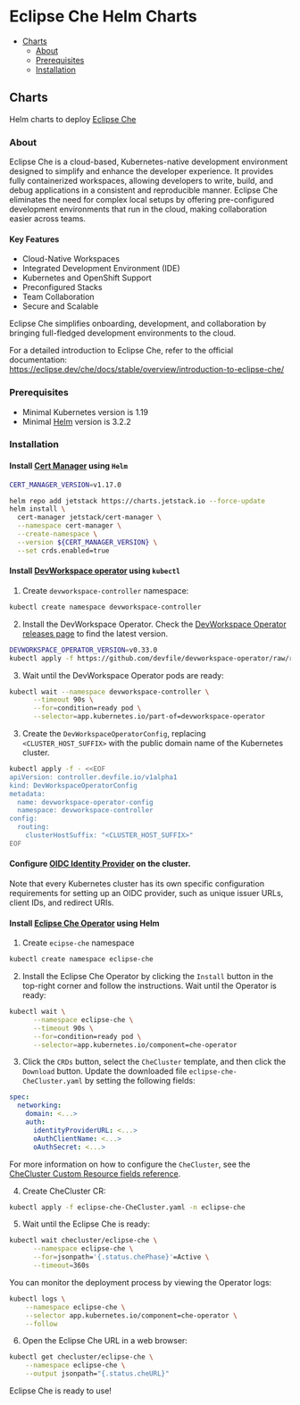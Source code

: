 # Eclipse Che Helm Charts

- [Charts](#charts)
  - [About](#about)
  - [Prerequisites](#prerequisites)
  - [Installation](#installation)

## Charts

Helm charts to deploy [Eclipse Che](https://www.eclipse.org/che/)

### About

Eclipse Che is a cloud-based, Kubernetes-native development environment designed to
simplify and enhance the developer experience. It provides fully containerized workspaces,
allowing developers to write, build, and debug applications in a consistent
and reproducible manner. Eclipse Che eliminates the need for complex local setups
by offering pre-configured development environments that run in the cloud,
making collaboration easier across teams.

#### Key Features

* Cloud-Native Workspaces
* Integrated Development Environment (IDE)
* Kubernetes and OpenShift Support
* Preconfigured Stacks
* Team Collaboration
* Secure and Scalable

Eclipse Che simplifies onboarding, development, and collaboration 
by bringing full-fledged development environments to the cloud. 

For a detailed introduction to Eclipse Che, refer to the official documentation:  
https://eclipse.dev/che/docs/stable/overview/introduction-to-eclipse-che/

### Prerequisites

* Minimal Kubernetes version is 1.19
* Minimal [Helm](https://helm.sh/) version is 3.2.2

### Installation

#### Install [Cert Manager](https://cert-manager.io/docs/installation/helm/) using `Helm`

```sh
CERT_MANAGER_VERSION=v1.17.0

helm repo add jetstack https://charts.jetstack.io --force-update
helm install \
  cert-manager jetstack/cert-manager \
  --namespace cert-manager \
  --create-namespace \
  --version ${CERT_MANAGER_VERSION} \
  --set crds.enabled=true
```

#### Install [DevWorkspace operator](https://github.com/devfile/devworkspace-operator) using `kubectl`

1. Create `devworkspace-controller` namespace:
```sh
kubectl create namespace devworkspace-controller
```

2. Install the DevWorkspace Operator.
Check the [DevWorkspace Operator releases page](https://github.com/devfile/devworkspace-operator/tags) to find the latest version.
```sh
DEVWORKSPACE_OPERATOR_VERSION=v0.33.0
kubectl apply -f https://github.com/devfile/devworkspace-operator/raw/refs/tags/"${DEVWORKSPACE_OPERATOR_VERSION}"/deploy/deployment/kubernetes/combined.yaml 
```


3. Wait until the DevWorkspace Operator pods are ready:
```sh
kubectl wait --namespace devworkspace-controller \
      --timeout 90s \
      --for=condition=ready pod \
      --selector=app.kubernetes.io/part-of=devworkspace-operator
```

3. Create the `DevWorkspaceOperatorConfig`, replacing `<CLUSTER_HOST_SUFFIX>` 
with the public domain name of the Kubernetes cluster.
```sh
kubectl apply -f - <<EOF
apiVersion: controller.devfile.io/v1alpha1
kind: DevWorkspaceOperatorConfig
metadata:
  name: devworkspace-operator-config
  namespace: devworkspace-controller
config:
  routing:
    clusterHostSuffix: "<CLUSTER_HOST_SUFFIX>"
EOF
```

#### Configure [OIDC Identity Provider](https://kubernetes.io/docs/reference/access-authn-authz/authentication/#configuring-the-api-server) on the cluster.

Note that every Kubernetes cluster has its own specific configuration requirements 
for setting up an OIDC provider, such as unique issuer URLs, client IDs, and redirect URIs. 

#### Install [Eclipse Che Operator](https://github.com/eclipse-che/che-operator) using Helm

1. Create `ecipse-che` namespace
```sh
kubectl create namespace eclipse-che
```
2. Install the Eclipse Che Operator by clicking the `Install` button 
in the top-right corner and follow the instructions. Wait until the Operator is ready:
```sh
kubectl wait \
      --namespace eclipse-che \
      --timeout 90s \
      --for=condition=ready pod \
      --selector=app.kubernetes.io/component=che-operator
```

3. Click the `CRDs` button, select the `CheCluster` template, and then click the `Download` button.
Update the downloaded file `eclipse-che-CheCluster.yaml` by setting the following fields:
```yaml
spec:
  networking:
    domain: <...>
    auth:
      identityProviderURL: <...>
      oAuthClientName: <...>
      oAuthSecret: <...>
```

For more information on how to configure the `CheCluster`, see the [CheCluster Custom Resource fields reference](https://eclipse.dev/che/docs/stable/administration-guide/checluster-custom-resource-fields-reference/#checluster-custom-resource-networking-settings).

4. Create CheCluster CR:
```sh
kubectl apply -f eclipse-che-CheCluster.yaml -n eclipse-che
```

5. Wait until the Eclipse Che is ready:
```sh
kubectl wait checluster/eclipse-che \
      --namespace eclipse-che \
      --for=jsonpath='{.status.chePhase}'=Active \
      --timeout=360s
```

You can monitor the deployment process by viewing the Operator logs:
```sh
kubectl logs \
    --namespace eclipse-che \
    --selector app.kubernetes.io/component=che-operator \
    --follow
```

6. Open the Eclipse Che URL in a web browser:
```sh
kubectl get checluster/eclipse-che \
    --namespace eclipse-che \
    --output jsonpath="{.status.cheURL}"
```

Eclipse Che is ready to use!
